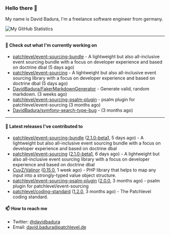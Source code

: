 ### Hello there 👋

My name is David Badura, I'm a freelance software engineer from germany.

![My GitHub Statistics](https://github-readme-stats.vercel.app/api?username=DavidBadura&show_icons=true&count_private=true&hide_title=true)

---

#### 👷 Check out what I'm currently working on

- [patchlevel/event-sourcing-bundle](https://github.com/patchlevel/event-sourcing-bundle) - A lightweight but also all-inclusive event sourcing bundle with a focus on developer experience and based on doctrine dbal (5 days ago)
- [patchlevel/event-sourcing](https://github.com/patchlevel/event-sourcing) - A lightweight but also all-inclusive event sourcing library with a focus on developer experience and based on doctrine dbal (5 days ago)
- [DavidBadura/FakerMarkdownGenerator](https://github.com/DavidBadura/FakerMarkdownGenerator) - Generate valid, random markdown. (3 weeks ago)
- [patchlevel/event-sourcing-psalm-plugin](https://github.com/patchlevel/event-sourcing-psalm-plugin) - psalm plugin for patchlevel/event-sourcing (3 months ago)
- [DavidBadura/symfony-search-type-bug](https://github.com/DavidBadura/symfony-search-type-bug) -  (3 months ago)

---

#### 🔭 Latest releases I've contributed to

- [patchlevel/event-sourcing-bundle](https://github.com/patchlevel/event-sourcing-bundle) ([2.1.0-beta1](https://github.com/patchlevel/event-sourcing-bundle/releases/tag/2.1.0-beta1), 5 days ago) - A lightweight but also all-inclusive event sourcing bundle with a focus on developer experience and based on doctrine dbal
- [patchlevel/event-sourcing](https://github.com/patchlevel/event-sourcing) ([2.1.0-beta1](https://github.com/patchlevel/event-sourcing/releases/tag/2.1.0-beta1), 6 days ago) - A lightweight but also all-inclusive event sourcing library with a focus on developer experience and based on doctrine dbal
- [CuyZ/Valinor](https://github.com/CuyZ/Valinor) ([0.15.0](https://github.com/CuyZ/Valinor/releases/tag/0.15.0), 1 week ago) - PHP library that helps to map any input into a strongly-typed value object structure.
- [patchlevel/event-sourcing-psalm-plugin](https://github.com/patchlevel/event-sourcing-psalm-plugin) ([2.0.0](https://github.com/patchlevel/event-sourcing-psalm-plugin/releases/tag/2.0.0), 3 months ago) - psalm plugin for patchlevel/event-sourcing
- [patchlevel/coding-standard](https://github.com/patchlevel/coding-standard) ([1.2.0](https://github.com/patchlevel/coding-standard/releases/tag/1.2.0), 3 months ago) - The Patchlevel coding standard.

#### 📫 How to reach me

- Twitter: [@davidbadura](https://twitter.com/davidbadura)
- Email: [david.badura@patchlevel.de](mailto:david.badura@patchlevel.de)